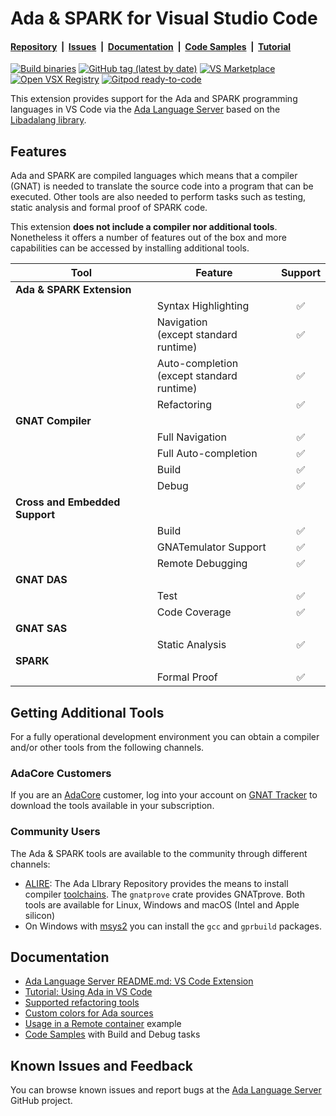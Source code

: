 # Ada & SPARK for Visual Studio Code

<!-- markdownlint-disable MD001 -->
#### [Repository](https://github.com/AdaCore/ada_language_server)&nbsp;&nbsp;|&nbsp;&nbsp;[Issues](https://github.com/AdaCore/ada_language_server/issues)&nbsp;&nbsp;|&nbsp;&nbsp;[Documentation](https://github.com/AdaCore/ada_language_server/blob/master/integration/vscode/ada/README.md#documentation)&nbsp;&nbsp;|&nbsp;&nbsp;[Code Samples](https://github.com/AdaCore/ada_language_server/tree/master/integration/vscode/Code%20Samples)&nbsp;&nbsp;|&nbsp;&nbsp;[Tutorial](https://github.com/AdaCore/ada_language_server/wiki/Getting-Started)

[![Build binaries](https://github.com/AdaCore/ada_language_server/workflows/Build%20binaries/badge.svg)](https://github.com/AdaCore/ada_language_server/actions)
[![GitHub tag (latest by date)](https://img.shields.io/github/v/tag/AdaCore/ada_language_server)](https://github.com/AdaCore/ada_language_server/releases)
[![VS Marketplace](https://img.shields.io/visual-studio-marketplace/v/adacore.ada?label=VS%20Marketplace)](https://marketplace.visualstudio.com/items?itemName=AdaCore.ada)
[![Open VSX Registry](https://img.shields.io/open-vsx/v/AdaCore/ada?label=Open%20VSX)](https://open-vsx.org/extension/AdaCore/ada)
[![Gitpod ready-to-code](https://img.shields.io/badge/Gitpod-ready--to--code-blue?logo=gitpod)](https://gitpod.io/#https://github.com/AdaCore/ada_language_server/tree/edge)

This extension provides support for the Ada and SPARK programming languages in VS Code via the [Ada Language Server](https://github.com/AdaCore/ada_language_server) based on the [Libadalang library](https://github.com/AdaCore/libadalang).

## Features

Ada and SPARK are compiled languages which means that a compiler (GNAT) is needed to translate the source code into a program that can be executed.
Other tools are also needed to perform tasks such as testing, static analysis and formal proof of SPARK code.

This extension **does not include a compiler nor additional tools**. Nonetheless it offers a number of features out of the box and more capabilities can be accessed by installing additional tools.

<!-- markdownlint-disable MD033 -->
| Tool                                         | Feature | Support |
|----------------------------------------------|---|:-:|
| **Ada & SPARK Extension**                    |   | |
| | Syntax Highlighting                          | ✅ |
| | Navigation<br>(except standard runtime)      | ✅ |
| | Auto-completion<br>(except standard runtime) | ✅ |
| | Refactoring                                  | ✅ |
| **GNAT Compiler** | | |
| | Full Navigation      | ✅ |
| | Full Auto-completion | ✅ |
| | Build                | ✅ |
| | Debug                | ✅ |
| **Cross and Embedded Support** | | |
| | Build                | ✅ |
| | GNATemulator Support | ✅ |
| | Remote Debugging     | ✅ |
| **GNAT DAS** | | |
| | Test                | ✅ |
| | Code Coverage       | ✅ |
| **GNAT SAS** | | |
| | Static Analysis     |       ✅            |
| **SPARK** | | |
| | Formal Proof        |       ✅          |

## Getting Additional Tools

For a fully operational development environment you can obtain a compiler and/or other tools from the following channels.

### AdaCore Customers

If you are an [AdaCore](https://www.adacore.com/) customer, log into your account on [GNAT Tracker](https://support.adacore.com/csm) to download the tools available in your subscription.

### Community Users

The Ada & SPARK tools are available to the community through different channels:

* [ALIRE](https://alire.ada.dev/): The Ada LIbrary Repository provides the means to install compiler [toolchains](https://alire.ada.dev/docs/#toolchain-management).
The `gnatprove` crate provides GNATprove.
Both tools are available for Linux, Windows and macOS (Intel and Apple silicon)
* On Windows with [msys2](https://www.msys2.org/) you can install the `gcc` and `gprbuild` packages.

## Documentation

* [Ada Language Server README.md: VS Code Extension](https://github.com/AdaCore/ada_language_server/blob/master/README.md#vs-code-extension)
* [Tutorial: Using Ada in VS Code](https://github.com/AdaCore/ada_language_server/blob/master/doc/Getting-Started.md)
* [Supported refactoring tools](https://github.com/AdaCore/ada_language_server/blob/master/doc/refactoring_tools.md)
* [Custom colors for Ada sources](https://github.com/AdaCore/ada_language_server/blob/master/doc/Custom-colors-in-VS-Code.md)
* [Usage in a Remote container](https://github.com/AdaCore/ada_language_server/tree/master/integration/vscode/Code%20Samples/docker) example
* [Code Samples](https://github.com/AdaCore/ada_language_server/tree/master/integration/vscode/Code%20Samples) with Build and Debug tasks

## Known Issues and Feedback

You can browse known issues and report bugs at the [Ada Language Server](https://github.com/AdaCore/ada_language_server/issues/) GitHub project.
